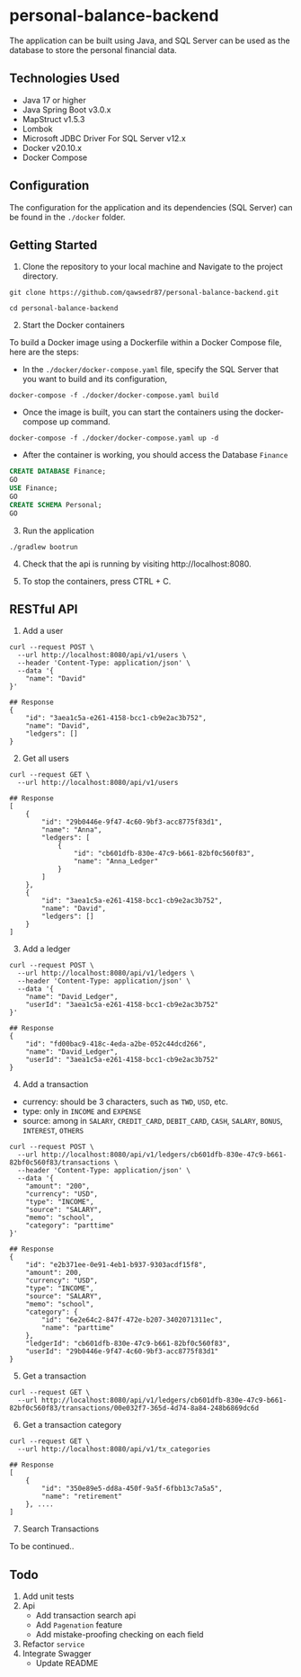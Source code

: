 # personal-balance-backend

The application can be built using Java, and SQL Server can be used as the database to store the personal financial data.

## Technologies Used
- Java 17 or higher
- Java Spring Boot v3.0.x
- MapStruct v1.5.3
- Lombok
- Microsoft JDBC Driver For SQL Server v12.x
- Docker v20.10.x
- Docker Compose 

## Configuration
The configuration for the application and its dependencies (SQL Server) can be found in the `./docker` folder.

## Getting Started
1. Clone the repository to your local machine and Navigate to the project directory.
```shell
git clone https://github.com/qawsedr87/personal-balance-backend.git

cd personal-balance-backend
```

2. Start the Docker containers

To build a Docker image using a Dockerfile within a Docker Compose file, here are the steps:

- In the `./docker/docker-compose.yaml` file, specify the SQL Server that you want to build and its configuration,
```shell
docker-compose -f ./docker/docker-compose.yaml build
```

- Once the image is built, you can start the containers using the docker-compose up command.
```shell
docker-compose -f ./docker/docker-compose.yaml up -d 
```
- After the container is working, you should access the Database `Finance`
```sql
CREATE DATABASE Finance;
GO
USE Finance;
GO
CREATE SCHEMA Personal;
GO
```

3. Run the application
```shell
./gradlew bootrun
```

4. Check that the api is running by visiting http://localhost:8080.

5. To stop the containers, press CTRL + C.

## RESTful API
1. Add a user
```shell
curl --request POST \
  --url http://localhost:8080/api/v1/users \
  --header 'Content-Type: application/json' \
  --data '{
	"name": "David"
}'

## Response 
{
	"id": "3aea1c5a-e261-4158-bcc1-cb9e2ac3b752",
	"name": "David",
	"ledgers": []
}
```
2. Get all users
```shell
curl --request GET \
  --url http://localhost:8080/api/v1/users
  
## Response
[
	{
		"id": "29b0446e-9f47-4c60-9bf3-acc8775f83d1",
		"name": "Anna",
		"ledgers": [
			{
				"id": "cb601dfb-830e-47c9-b661-82bf0c560f83",
				"name": "Anna_Ledger"
			}
		]
	},
	{
		"id": "3aea1c5a-e261-4158-bcc1-cb9e2ac3b752",
		"name": "David",
		"ledgers": []
	}
]
```
3. Add a ledger
```shell
curl --request POST \
  --url http://localhost:8080/api/v1/ledgers \
  --header 'Content-Type: application/json' \
  --data '{
	"name": "David_Ledger",
	"userId": "3aea1c5a-e261-4158-bcc1-cb9e2ac3b752"
}'

## Response 
{
	"id": "fd00bac9-418c-4eda-a2be-052c44dcd266",
	"name": "David_Ledger",
	"userId": "3aea1c5a-e261-4158-bcc1-cb9e2ac3b752"
}
```
4. Add a transaction
- currency: should be 3 characters, such as `TWD`, `USD`, etc.
- type: only in `INCOME` and `EXPENSE`
- source: among in `SALARY`, `CREDIT_CARD`, `DEBIT_CARD`, `CASH`, `SALARY`, `BONUS`, `INTEREST`, `OTHERS`

```shell
curl --request POST \
  --url http://localhost:8080/api/v1/ledgers/cb601dfb-830e-47c9-b661-82bf0c560f83/transactions \
  --header 'Content-Type: application/json' \
  --data '{
	"amount": "200",
	"currency": "USD",
	"type": "INCOME",
	"source": "SALARY",
	"memo": "school",
	"category": "parttime"
}'

## Response 
{
	"id": "e2b371ee-0e91-4eb1-b937-9303acdf15f8",
	"amount": 200,
	"currency": "USD",
	"type": "INCOME",
	"source": "SALARY",
	"memo": "school",
	"category": {
		"id": "6e2e64c2-847f-472e-b207-3402071311ec",
		"name": "parttime"
	},
	"ledgerId": "cb601dfb-830e-47c9-b661-82bf0c560f83",
	"userId": "29b0446e-9f47-4c60-9bf3-acc8775f83d1"
}
```
5. Get a transaction 
```shell
curl --request GET \
  --url http://localhost:8080/api/v1/ledgers/cb601dfb-830e-47c9-b661-82bf0c560f83/transactions/00e032f7-365d-4d74-8a84-248b6869dc6d
```

6. Get a transaction category
```shell
curl --request GET \
  --url http://localhost:8080/api/v1/tx_categories

## Response
[
	{
		"id": "350e89e5-dd8a-450f-9a5f-6fbb13c7a5a5",
		"name": "retirement"
	}, ....
]
```
7. Search Transactions 

To be continued.. 

## Todo
1. Add unit tests 
2. Api
   - Add transaction search api
   - Add `Pagenation` feature 
   - Add mistake-proofing checking on each field 
3. Refactor `service`
4. Integrate Swagger 
   - Update README